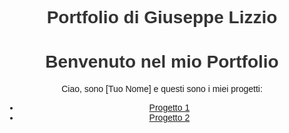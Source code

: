 # Portfolio di Giuseppe Lizzio

<!DOCTYPE html>
<html lang="it">
<head>
    <meta charset="UTF-8">
    <meta name="viewport" content="width=device-width, initial-scale=1.0">
    <title>Il Mio Portfolio</title>
    <style>
        body { font-family: Arial, sans-serif; text-align: center; padding: 50px; }
        h1 { color: #333; }
    </style>
</head>
<body>
    <h1>Benvenuto nel mio Portfolio</h1>
    <p>Ciao, sono [Tuo Nome] e questi sono i miei progetti:</p>
    <ul>
        <li><a href="https://github.com/tuo-username/progetto1">Progetto 1</a></li>
        <li><a href="https://github.com/tuo-username/progetto2">Progetto 2</a></li>
    </ul>
</body>
</html>

